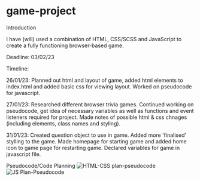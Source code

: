 # game-project

Introduction

I have (will) used a combination of HTML, CSS/SCSS and JavaScript to create a fully functioning browser-based game. 


Deadline: 03/02/23

Timeline:

26/01/23: Planned out html and layout of game, added html elements to index.html and added basic css for viewing layout. Worked on pseudocode for javascript.

27/01/23: Researched different browser trivia games. Continued working on pseudocode, get idea of necessary variables as well as functions and event listeners required for project. Made notes of possible html & css chnages (including elements, class names and styling). 

31/01/23: Created question object to use in game. Added more 'finalised' stylling to the game. Made homepage for starting game and added home icon to game page for restarting game. Declared variables for game in javascript file.

Pseudocode/Code Planning
![HTML-CSS plan-pseudocode](https://user-images.githubusercontent.com/81630548/214893048-81f0c464-e514-4086-9bb2-fab6ce5fcbf2.jpg)
![JS Plan-Pseudocode](https://user-images.githubusercontent.com/81630548/215122718-557e532f-db28-4940-a4a4-273fb5259f68.jpg)

